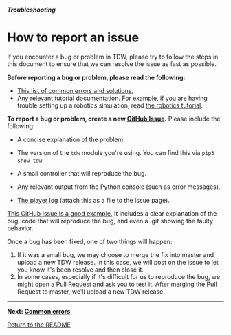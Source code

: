 ##### Troubleshooting

# How to report an issue

If you encounter a bug or problem in TDW, please try to follow the steps in this document to ensure that we can resolve the issue as fast as possible.

**Before reporting a bug or problem, please read the following:**

- [This list of common errors and solutions.](common_errors.md)
- Any relevant tutorial documentation. For example, if you are having trouble setting up a robotics simulation, read [the robotics tutorial](../robots/overview.md).

**To report a bug or problem, create a new [GitHub Issue](https://github.com/threedworld-mit/tdw/issues).** Please include the following:

- A concise explanation of the problem.
- The version of the `tdw` module you're using. You can find this via `pip3 show tdw`.
- A small controller that will reproduce the bug.

- Any relevant output from the Python console (such as error messages).
- [The player log](https://docs.unity3d.com/Manual/LogFiles.html) (attach this as a file to the Issue page).

[This GitHub Issue is a good example.](https://github.com/threedworld-mit/tdw/issues/218) It includes a clear explanation of the bug, code that will reproduce the bug, and even a .gif showing the faulty behavior.

Once a bug has been fixed, one of two things will happen:

1. If it was a small bug, we may choose to merge the fix into master and upload a new TDW release. In this case, we will post on the Issue to let you know it's been resolve and then close it.
2. In some cases, especially if it's difficult for us to reproduce the bug, we might open a Pull Request and ask you to test it. After merging the Pull Request to master, we'll upload a new TDW release.

***

**Next: [Common errors](common_errors.md)**

[Return to the README](../../../README.md)